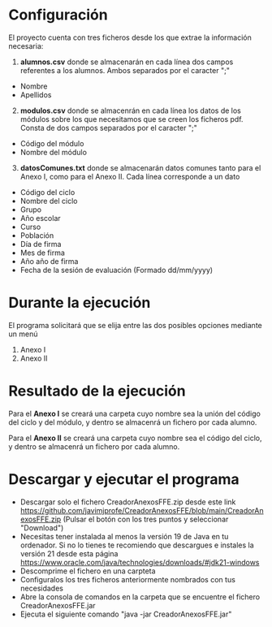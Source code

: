 # Configuración
El proyecto cuenta con tres ficheros desde los que extrae la información necesaria:
1. **alumnos.csv** donde se almacenarán en cada línea dos campos referentes a los alumnos. Ambos separados por el caracter ";"
  - Nombre
  - Apellidos
2. **modulos.csv** donde se almacenrán en cada línea los datos de los módulos sobre los que necesitamos que se creen los ficheros pdf. Consta de dos campos separados por el caracter ";"
  - Código del módulo
  - Nombre del módulo
3. **datosComunes.txt** donde se almacenarán datos comunes tanto para el Anexo I, como para el Anexo II. Cada línea corresponde a un dato
  - Código del ciclo
  - Nombre del ciclo
  - Grupo
  - Año escolar
  - Curso
  - Población
  - Día de firma
  - Mes de firma
  - Año año de firma
  - Fecha de la sesión de evaluación (Formado dd/mm/yyyy)


# Durante la ejecución
El programa solicitará que se elija entre las dos posibles opciones mediante un menú
1. Anexo I
2. Anexo II


# Resultado de la ejecución

Para el **Anexo I** se creará una carpeta cuyo nombre sea la unión del código del ciclo y del módulo, y dentro se almacenrá un fichero por cada alumno.

Para el **Anexo II** se creará una carpeta cuyo nombre sea el código del ciclo, y dentro se almacenrá un fichero por cada alumno.


# Descargar y ejecutar el programa
- Descargar solo el fichero CreadorAnexosFFE.zip desde este link <https://github.com/javimjprofe/CreadorAnexosFFE/blob/main/CreadorAnexosFFE.zip> (Pulsar el botón con los tres puntos y seleccionar "Download")
- Necesitas tener instalada al menos la versión 19 de Java en tu ordenador. Si no lo tienes te recomiendo que descargues e instales la versión 21 desde esta página <https://www.oracle.com/java/technologies/downloads/#jdk21-windows>
- Descomprime el fichero en una carpteta
- Configuralos los tres ficheros anteriormente nombrados con tus necesidades
- Abre la consola de comandos en la carpeta que se encuentre el fichero CreadorAnexosFFE.jar
- Ejecuta el siguiente comando "java -jar CreadorAnexosFFE.jar"
